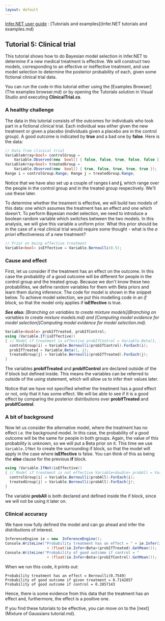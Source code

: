 ```yaml
---
layout: default 
--- 
```

[Infer.NET user guide](index.md) : [Tutorials and examples](Infer.NET tutorials and examples.md)

## Tutorial 5: Clinical trial

This tutorial shows how to do Bayesian model selection in Infer.NET to determine if a new medical treatment is effective. We will construct two models, corresponding to an effective or ineffective treatment, and use model selection to determine the posterior probability of each, given some fictional clinical trial data.

You can run the code in this tutorial either using the [Examples Browser](The examples browser.md) or by opening the Tutorials solution in Visual Studio and executing **ClinicalTrial.cs**.

### A healthy challenge

The data in this tutorial consists of the outcomes for individuals who took part in a fictional clinical trial. Each individual was either given the new treatment or given a placebo (individuals given a placebo are in the control group). A good outcome is indicated by **true** and a bad one by **false**. Here is the data:

```csharp
// Data from clinical trial  
VariableArray<bool> controlGroup =
    Variable.Observed(new  bool[] { false, false, true, false, false });
VariableArray<bool> treatedGroup =
    Variable.Observed(new  bool[] { true, false, true, true, true });
Range i = controlGroup.Range; Range j = treatedGroup.Range;
```

Notice that we have also set up a couple of ranges **i** and **j**, which range over the people in the control group and in the treated group respectively. We'll use these later.

To determine whether the treament is effective, we will build two models of this data: one which assumes the treatment has an effect and one which doesn't. To perform Bayesian model selection, we need to introduce a boolean random variable which switches between the two models. In this analysis, we will give this variable a uniform prior. What this prior should be in the case of a real clinical trial would require some thought - what is the _a priori_ effectiveness of a new treatment?

```csharp
// Prior on being effective treatment  
Variable<bool> isEffective = Variable.Bernoulli(0.5);
```

### Cause and effect

First, let us consider if the treatment has an effect on the outcome. In this case the probability of a good outcome will be different for people in the control group and the treated group. Because we don't know these two probabilities, we define random variables for them with Beta priors and learn them during inference. The code for model is shown in the snippet below. To achieve model selection, we put this modelling code in an _if block_, so that the model only applies if **isEffective** is true.

_**See also:** [Branching on variables to create mixture models](Branching on variables to create mixture models.md) and [Computing model evidence for model selection](Computing model evidence for model selection.md)._

```csharp
Variable<double> probIfTreated, probIfControl;  
using (Variable.If(isEffective))  
{ // Model if treatment is effective probIfControl = Variable.Beta(1, 1);  
  controlGroup[i] = Variable.Bernoulli(probIfControl).ForEach(i);  
  probIfTreated = Variable.Beta(1, 1);  
  treatedGroup[j] = Variable.Bernoulli(probIfTreated).ForEach(j);  
}
```

 The variables **probIfTreated** and **probIfControl** are declared outside of the if block but defined inside. This means the variables can be referred to outside of the _using_ statement, which will allow us to infer their values later.

Notice that we have not specified whether the treatment has a _good_ effect or not, only that it has some effect. We will be able to see if it is a good effect by comparing the posterior distributions over **probIfTreated** and **probIfControl**.

### A bit of background

Now let us consider the alternative model, where the treatment has no effect _i.e._ the background model. In this case, the probability of a good outcome will be the same for people in both groups. Again, the value of this probability is unknown, so we will put a Beta prior on it. This time we use `Variable.IfNot` to create the surrounding if block, so that the model will apply in the case where **isEffective** is false. You can think of this as being the **else** clause for the previous **if** block. 

```csharp
using (Variable.IfNot(isEffective))  
{ // Model if treatment is not effective Variable<double> probAll = Variable.Beta(1, 1);  
  controlGroup[i] = Variable.Bernoulli(probAll).ForEach(i);  
  treatedGroup[j] = Variable.Bernoulli(probAll).ForEach(j);  
}
```

The variable **probAll** is both declared and defined inside the if block, since we will not be using it later on. 

### Clinical accuracy

We have now fully defined the model and can go ahead and infer the distributions of interest.

```csharp
InferenceEngine ie = new  InferenceEngine();  
Console.WriteLine("Probability treatment has an effect = " + ie.Infer(isEffective));Console.WriteLine("Probability of good outcome if given treatment = "  
                   + (float)ie.Infer<Beta>(probIfTreated).GetMean());  
Console.WriteLine("Probability of good outcome if control = "  
                   + (float)ie.Infer<Beta>(probIfControl).GetMean());
```

When we run this code, it prints out: 

```
Probability treatment has an effect = Bernoulli(0.7549)  
Probability of good outcome if given treatment = 0.7142857  
Probability of good outcome if control = 0.2857143
```

Hence, there is some evidence from this data that the treatment has an effect and, furthermore, the effect is a positive one.

If you find these tutorials to be effective, you can move on to the [next](Mixture of Gaussians tutorial.md).
